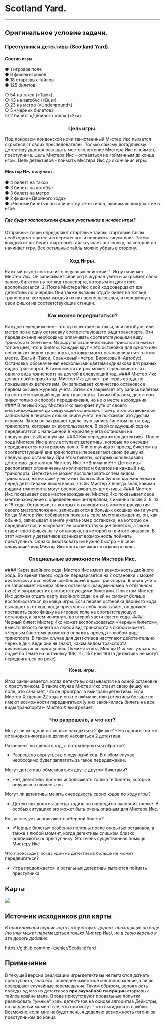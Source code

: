 # Scotland Yard.

---
## Оригинальное условие задачи.
### Преступник и детективы (Scotland Yard).
#### Состав игры.  
● 1 игровое поле  
● 6 фишек игроков  
● 18 стартовых тайлов  
● 125 билетов:  

○ 54 на такси («Taxi»),  
○ 43 на автобус («Bus»),  
○ 23 на метро («Underground»)  
○ 5 «Черных билетов»  
○ 2 билета «Двойного хода» («2х»).  

<h3 align="center">Цель игры.</h3> 
Под покровом лондонской ночи таинственный Мистер Икс пытается
скрыться от своих преследователей. Только самому догадливому
детективу удастся разгадать местоположение Мистера Икс и
поймать преступника.  
Цель Мистера Икс - оставаться не пойманным до конца игры.
Цель детективов – поймать Мистера Икс до окончания игры.  

#### Мистер Икс получает:  
● 4 билета на такси  
● 3 билета на автобус  
● 3 билета на метро  
● 2 фишки «Двойного хода»  
● «Черные билеты» по количеству детективов, принимающих
участие в игре  

##### Где будут расположены фишки участников в начале игры?
Отправные точки определяют стартовые тайлы: стартовые тайлы
необходимо тщательно перемешать и положить лицом вниз. Затем
каждый игрок берет стартовый тайл и узнает остановку, на которой
он начинает игру. Все остальные тайлы можно убрать в сторону. 

<h3 align="center">Ход Игры.</h3> 
Каждый раунд состоит из следующих действий:  
1. Игру начинает Мистер Икс. Он записывает свой ход в журнал
учета и закрывает свою запись билетом на тот вид транспорта,
которым он для этого воспользовался.  
2. После Мистера Икс свой ход совершают все детективы по
очереди. Они также должны отдать билет на тот вид транспорта,
которым каждый из них воспользовался, и передвинуть свои фишки
на соответствующие станции.

<h3 align="center">Как можно передвигаться?</h3>
Каждое передвижение – это путешествие на такси, или автобусе,
или метро по на одну остановку соответствующего вида транспорта.  
Эти передвижения необходимо оплачивать соответствующими виду
транспорта билетами. Маршруты различных видов транспорта
имеют тот же цвет, что и билеты. Каждый круг – это остановка для
одного или нескольких видов транспорта, которые могут
останавливаться в этом месте.  
(Белый=Такси, Оранжевый=метро, Бирюзовый=Автобус).  
Остановка, обозначенная несколькими цветами одинакова для
разных видов транспорта. В таких местах игрок может
пересаживаться с одного вида транспорта на другой в следующий
ход.  
#### Мистер Икс делает свой первый ход:  
Мистер Икс делает три первых хода, не показывая их детективам.
Он записывает количество остановок в первом окошке журнала
учета. Затем он закрывает эту запись билетом на соответствующий
ходу вид транспорта. Таким образом, детективы знают только о
способе передвижения, но не о месте нахождения.  
#### В первый ход:  
Мистер Икс выбирает путь от своего местонахождения до
следующей остановки. Номер этой остановки он записывает в
первом окошке книги учета, не показывая это другим игрокам. Затем
он закрывает сделанную запись билетом на тот вид транспорта,
которым он воспользовался. В свой следующий ход он
передвигается с написанной в журнале учета остановки на
следующую, выбранную им.  
#### Как передвигаются детективы:  
После хода Мистера Икс в игру вступают детективы, которые по
очереди передвигаются по игровому полю. Они оплачивают проезд
билетом на соответствующий вид транспорта и передвигают свою
фишку на следующую остановку. При этом билеты, которые
использовали детективы, достаются Мистеру Икс.  
**Внимание!** Детективы располагают ограниченным количеством
билетов на каждый вид транспорта. Детектив не может
воспользоваться тем видом транспорта, на который у него нет
билета. Все билеты должны лежать перед детективами лицом
вверх, чтобы Мистер Х всегда знал, какими видами транспорта
могут воспользоваться детективы.  
#### Мистер Икс показывает свое местонахождение:  
Мистер Икс показывает свое местонахождение с определенным
интервалом, а именно после 3, 8, 13 и 18 хода. Остановки, на
которых он находится в момент раскрытия своего местоположения,
записываются в больших окошках книги учета. Когда Мистер Икс
собирается показать свое местонахождение, он, как обычно,
записывает в книге учета номер остановки, на которую он
передвигается, и накрывает ее соответствующим билетом, а также
ставит свою фишку на ту остановку, на которой он в итоге оказался.
В этот момент у детективов возникает возможность поймать
преступника. Однако действовать им нужно быстро – в свой
следующий ход Мистер Икс опять исчезнет с игрового поля.
<h3 align="center"> Специальные возможности Мистера Икс. </h3> 
#### Карта двойного хода:  
Мистер Икс имеет возможность двойного хода. Во время такого хода
он передвигается на 2 остановки и может воспользоваться любой
комбинацией видов транспорта. В книге учета он записывает
номера обеих остановок (каждый номер в отдельном окне) и
закрывает их соответствующими билетами. При этом Мистер Икс
должен отдать карту двойного хода, он ей не сможет больше
воспользоваться до конца игры. Если первая остановка двойного
хода выпадает в тот ход, когда преступник себя показывает, он
должен поставить свою фишку на игровое поле на
соответствующую остановку, а затем исчезнуть во второй части
своего хода.  
#### Черный билет:  
Мистер Икс может воспользоваться «Черным билетом», вместо
любого билета на любой вид транспорта в любой момент. «Черным
билетом» возможно оплатить проезд на любом виде транспорта. В
таком случае для детективов наступают действительно черные дни,
ведь они не знают, каким видом транспорта воспользовался
преступник. Помимо этого, Мистер Икс мог уплыть на лодке по
Темзе на остановку 108, 115, 157 или 194 (а детективы не могут
передвигаться по реке).  
<h4 align="center"> Конец игры. </h4>
Игра заканчивается, когда детективы оказываются на одной
остановке с преступником. В таком случае Мистер Икс ставит свою
фишку на поле, это означает, что он проиграл, а выиграли
детективы.  
Если Мистер Х сделал 22 хода и его не поймали, или детективы
больше не имеют возможности передвигаться (у них закончились
билеты на все виды транспорта)– Мистер Х выигрывает.

<h3 align="center">Что разрешено, а что нет?</h3>
Могут ли на одной остановке находиться 2 фишки?  
- На одной и той же остановке никогда не должно находиться 2
детектива.

Разрешено ли сделать ход, а потом вернуться обратно?
- Разрешено вернуться в следующий ход. В любом случае
необходимо будет заплатить за такое передвижение. 

Могут детективы обмениваться друг с другом билетами?  
- Нет, детективы должны использовать только те билеты, которые
получили в начале игры.  

Могут ли детективы менять очередность своих ходов по ходу игры?  
- Детективы должны всегда ходить по очереди по часовой стрелке. В
особых ситуациях это может быть очень опасным для Мистера Икс.

Когда следует использовать «Черный билет»?  
- «Черные билеты» особенно полезны после открытых остановок, а
также в любой момент, когда детективы слишком близко
подбираются к преступнику. Это очень существенная помощь
Мистеру Икс  

Что происходит, когда один из детективов больше не может
передвигаться?
- Игра продолжается, и остальные детективы пытаются поймать
преступника

## Карта

![](https://github.com/IgorPustylnik/Scotland-Yard/blob/main/resources/map.png)

## Источник исходников для карты
_В оригинальной версии карты отсутствуют дороги, проходящие
по воде (по ним может перемещаться только Мистер Икс), но
в свою версию я эти дороги добавил._

https://github.com/tim-koehler/ScotlandYard

## Примечание
В текущей версии реализации игры детективы не пытаются догнать преступника,
зная его последнее известное местоположение, а лишь совершают случайные перемещения.
Таким образом, вероятность победы одного из детективов **при случайной генерации**
стартовых тайлов крайне мала. В коде присутствуют провальные попытки реализовать
"умные" ходы детективов на основе алгоритма Дейкстры, но на данный момент всё, что
они могут – это выкидывать ошибки. Возможно, если мне не будет лень, я доделаю
возможность погони за преступником до конца.